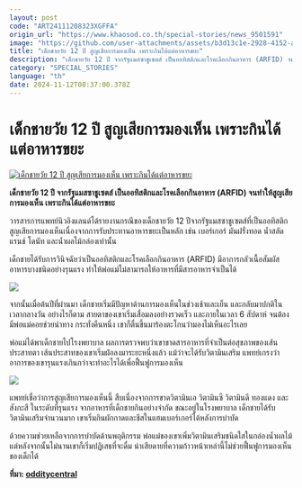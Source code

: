 ```yaml
---
layout: post
code: "ART24111208323XGFFA"
origin_url: "https://www.khaosod.co.th/special-stories/news_9501591"
image: "https://github.com/user-attachments/assets/b3d13c1e-2928-4152-ad29-328b8d9962f4"
title: "เด็กชายวัย 12 ปี สูญเสียการมองเห็น เพราะกินได้แต่อาหารขยะ"
description: "เด็กชายวัย 12 ปี จากรัฐแมสซาชูเซตส์ เป็นออทิสติกและโรคเลือกกินอาหาร (ARFID) จนทำให้สูญเสียการมองเห็น เพราะกินได้แต่อาหารขยะ"
category: "SPECIAL_STORIES"
language: "th"
date: 2024-11-12T08:37:00.378Z
---
```


# เด็กชายวัย 12 ปี สูญเสียการมองเห็น เพราะกินได้แต่อาหารขยะ

[![เด็กชายวัย 12 ปี สูญเสียการมองเห็น เพราะกินได้แต่อาหารขยะ](https://www.khaosod.co.th/wpapp/uploads/2024/11/Junk-Food-kid-2.jpg "เด็กชายวัย 12 ปี สูญเสียการมองเห็น เพราะกินได้แต่อาหารขยะ")](https://www.khaosod.co.th/wpapp/uploads/2024/11/Junk-Food-kid-2.jpg)

**เด็กชายวัย 12 ปี จากรัฐแมสซาชูเซตส์ เป็นออทิสติกและโรคเลือกกินอาหาร (ARFID) จนทำให้สูญเสียการมองเห็น เพราะกินได้แต่อาหารขยะ**

วารสารการแพทย์นิวอิงแลนด์ได้รายงานกรณีของเด็กชายวัย 12 ปีจากรัฐแมสซาชูเซตส์ที่เป็นออทิสติก สูญเสียการมองเห็นเนื่องจากการรับประทานอาหารขยะเป็นหลัก เช่น เบอร์เกอร์ มันฝรั่งทอด น้ำสลัดแรนช์ โดนัท และน้ำผลไม้กล่องเท่านั้น

เด็กชายได้รับการวินิจฉัยว่าเป็นออทิสติกและโรคเลือกกินอาหาร (ARFID) มีอาการกลัวเนื้อสัมผัสอาหารบางชนิดอย่างรุนแรง ทำให้พ่อแม่ไม่สามารถให้อาหารที่มีสารอาหารจำเป็นได้

[![](https://www.khaosod.co.th/wpapp/uploads/2024/11/659-696x509.jpg)](https://www.khaosod.co.th/wpapp/uploads/2024/11/659.jpg)

จากนั้นเมื่อต้นปีที่ผ่านมา เด็กชายเริ่มมีปัญหาด้านการมองเห็นในช่วงเช้าและเย็น และกลับมาปกติในเวลากลางวัน อย่างไรก็ตาม สายตาของเขาเริ่มเสื่อมลงอย่างรวดเร็ว และภายในเวลา 6 สัปดาห์ จนต้องมีพ่อแม่คอยช่วยนำทาง กระทั่งคืนหนึ่ง เขาก็ตื่นขึ้นมาร้องตะโกนว่ามองไม่เห็นอะไรเลย

พ่อแม่ได้พาเด็กชายไปโรงพยาบาล ผลการตรวจพบว่าเขาขาดสารอาหารที่จำเป็นต่อสุขภาพของเส้นประสาทตา เส้นประสาทของเขาเริ่มฝ่อลงมาระยะหนึ่งแล้ว แม้ว่าจะได้รับวิตามินเสริม แพทย์เกรงว่าอาการของเขารุนแรงเกินกว่าจะทำอะไรได้เพื่อฟื้นฟูการมองเห็น

[![](https://www.khaosod.co.th/wpapp/uploads/2024/11/1070-696x464.jpg)](https://www.khaosod.co.th/wpapp/uploads/2024/11/1070.jpg)

แพทย์เชื่อว่าการสูญเสียการมองเห็นนี้ สืบเนื่องจากการขาดวิตามินเอ วิตามินซี วิตามินดี ทองแดง และสังกะสี ในระดับที่รุนแรง จากอาหารที่เด็กชายกินอย่างจำกัด ขณะอยู่ในโรงพยาบาล เด็กชายได้รับวิตามินเสริมจำนวนมาก เขาเริ่มกินผักกาดและชีสในแฮมเบอร์เกอร์ได้หลังการบำบัด

ด้วยความช่วยเหลือจากการบำบัดด้านพฤติกรรม พ่อแม่ของเขาเพิ่มวิตามินเสริมชนิดใสในกล่องน้ำผลไม้ แต่หลังจากนั้นไม่นานเขาก็เริ่มปฏิเสธที่จะดื่ม น่าเสียดายที่ความก้าวหน้าเหล่านี้ไม่ช่วยฟื้นฟูการมองเห็นของเด็กได้

**ที่มา: [odditycentral](https://www.odditycentral.com/foods/junk-food-diet-causes-12-year-old-boy-to-go-permanetly-blind.html#more-82415)**